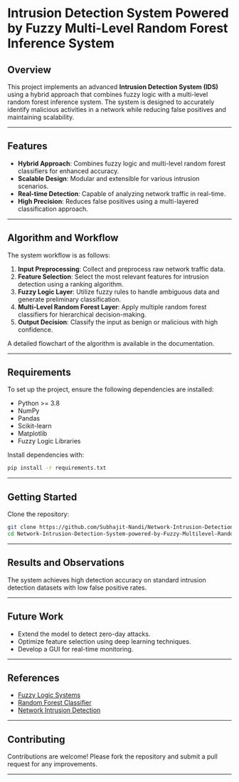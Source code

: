 # Intrusion Detection System Powered by Fuzzy Multi-Level Random Forest Inference System

## **Overview**
This project implements an advanced **Intrusion Detection System (IDS)** using a hybrid approach that combines fuzzy logic with a multi-level random forest inference system. The system is designed to accurately identify malicious activities in a network while reducing false positives and maintaining scalability.

---

## **Features**
- **Hybrid Approach**: Combines fuzzy logic and multi-level random forest classifiers for enhanced accuracy.
- **Scalable Design**: Modular and extensible for various intrusion scenarios.
- **Real-time Detection**: Capable of analyzing network traffic in real-time.
- **High Precision**: Reduces false positives using a multi-layered classification approach.

---

## **Algorithm and Workflow**
The system workflow is as follows:

1. **Input Preprocessing**: Collect and preprocess raw network traffic data.
2. **Feature Selection**: Select the most relevant features for intrusion detection using a ranking algorithm.
3. **Fuzzy Logic Layer**: Utilize fuzzy rules to handle ambiguous data and generate preliminary classification.
4. **Multi-Level Random Forest Layer**: Apply multiple random forest classifiers for hierarchical decision-making.
5. **Output Decision**: Classify the input as benign or malicious with high confidence.

A detailed flowchart of the algorithm is available in the documentation.

---

## **Requirements**
To set up the project, ensure the following dependencies are installed:

- Python >= 3.8
- NumPy
- Pandas
- Scikit-learn
- Matplotlib
- Fuzzy Logic Libraries

Install dependencies with:
```bash
pip install -r requirements.txt
```

---

## **Getting Started**
 Clone the repository:
   ```bash
   git clone https://github.com/Subhajit-Nandi/Network-Intrusion-Detection-System-powered-by-Fuzzy-Multilevel-Random-Forest-Inference-System
   cd Network-Intrusion-Detection-System-powered-by-Fuzzy-Multilevel-Random-Forest-Inference-System
   ```

---

## **Results and Observations**
The system achieves high detection accuracy on standard intrusion detection datasets with low false positive rates.

---

## **Future Work**
- Extend the model to detect zero-day attacks.
- Optimize feature selection using deep learning techniques.
- Develop a GUI for real-time monitoring.

---

## **References**
- [Fuzzy Logic Systems](https://example.com/fuzzy)
- [Random Forest Classifier](https://example.com/randomforest)
- [Network Intrusion Detection](https://example.com/ids)

---

## **Contributing**
Contributions are welcome! Please fork the repository and submit a pull request for any improvements.

---

